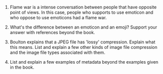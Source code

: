 1. Flame war is a intense conversation between people that have opposite point of views. In this case, people who supports to use emoticon and who oppose to use emoticons had a flame war. 

2. What's the difference between an emoticon and an emoji? Support your answer with references beyond the book.

3. Boulton explains that a JPEG file has 'lossy' compression. Explain what this means. List and explain a few other kinds of image file compression and the image file types associated with them.

4. List and explain a few examples of metadata beyond the examples given in the book.